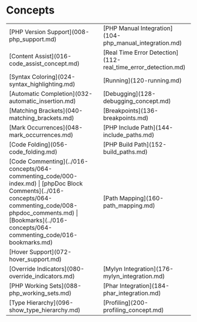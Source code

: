 # Concepts

<!--context:concepts-->

<table>
<tr><td>[PHP Version Support](008-php_support.md)</td>
<td>[PHP Manual Integration](104-php_manual_integration.md)</td></tr>
<tr><td>[Content Assist](016-code_assist_concept.md)</td>
<td>[Real Time Error Detection](112-real_time_error_detection.md)</td></tr>
<tr><td>[Syntax Coloring](024-syntax_highlighting.md)</td>
<td>[Running](120-running.md)</td></tr>
<tr><td>[Automatic Completion](032-automatic_insertion.md)</td>
<td>[Debugging](128-debugging_concept.md)</td></tr>
<tr><td>[Matching Brackets](040-matching_brackets.md)</td>
<td>[Breakpoints](136-breakpoints.md)</td></tr>
<tr><td>[Mark Occurrences](048-mark_occurrences.md)</td>
<td>[PHP Include Path](144-include_paths.md)</td></tr>
<tr><td>[Code Folding](056-code_folding.md)</td>
<td>[PHP Build Path](152-build_paths.md)</td></tr>
<tr><td>[Code Commenting](../016-concepts/064-commenting_code/000-index.md) | [phpDoc Block Comments](../016-concepts/064-commenting_code/008-phpdoc_comments.md) | [Bookmarks](../016-concepts/064-commenting_code/016-bookmarks.md)</td>
<td>[Path Mapping](160-path_mapping.md)</td></tr>
<tr><td>[Hover Support](072-hover_support.md)</td>
</tr>
<tr><td>[Override Indicators](080-override_indicators.md)</td>
<td>[Mylyn Integration](176-mylyn_integration.md)</td></tr>
<tr><td>[PHP Working Sets](088-php_working_sets.md)</td>
<td>[Phar Integration](184-phar_integration.md)</td></tr>
<tr><td>[Type Hierarchy](096-show_type_hierarchy.md)</td>
<td>[Profiling](200-profiling_concept.md)</td></tr>
</table>
